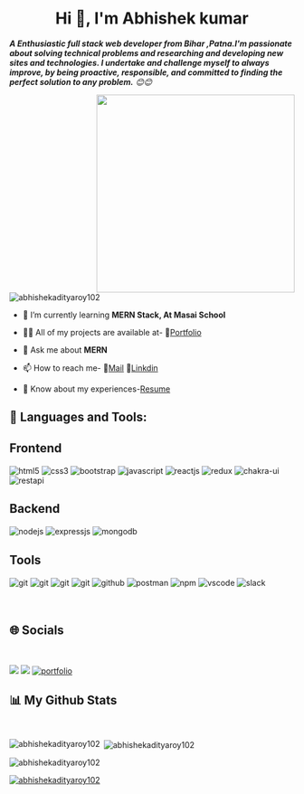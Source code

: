 <h1 align="center">Hi 👋, I'm Abhishek kumar</h1>

<em><b>A Enthusiastic full stack web developer from Bihar ,Patna.I'm passionate about solving technical problems and researching and developing new sites and technologies. I undertake and challenge myself to always improve, by being proactive, responsible, and committed to finding the perfect solution to any problem.</b> 😊😊</em>


<img src="https://www.inventateq.com/assets/python/small.gif" align="right" width="350px">
 
<p align="left"> <img src="https://komarev.com/ghpvc/?username=abhishekadityaroy102&label=Profile%20views&color=0e75b6&style=flat" alt="abhishekadityaroy102" /> </p>



- 🌱 I’m currently learning **MERN Stack, At Masai School**

- 👨‍💻 All of my projects are available at- 📑[Portfolio](https://abhishekadityaroy102.github.io/)

- 💬 Ask me about **MERN**

- 📫 How to reach me- 📧[Mail](abhishekadityaroy@gmail.com) 📌[Linkdin](https://www.linkedin.com/in/abhishek-kumar-718a20235/)

- 📄 Know about my experiences-[Resume](https://github.com/abhishekadityaroy102/resume/blob/main/Abhishek_kumar_resume%20(2).pdf)

## 🚀 Languages and Tools:
<div >
 <div ><h2>Frontend</h2>
 <img src="https://img.shields.io/badge/html5-%23E34F26.svg?style=for-the-badge&logo=html5&logoColor=white" align="center" alt="html5">
 <img src = "https://img.shields.io/badge/css3-%231572B6.svg?style=for-the-badge&logo=css3&logoColor=white" align="center" alt="css3">
 <img src="https://img.shields.io/badge/Bootstrap-563D7C?style=for-the-badge&logo=bootstrap&logoColor=white"  align="center" alt="bootstrap" />
  <img src ="https://img.shields.io/badge/javascript-%23323330.svg?style=for-the-badge&logo=javascript&logoColor=%23F7DF1E" align="center" alt="javascript">
 <img src="https://img.shields.io/badge/React-20232A?style=for-the-badge&logo=react&logoColor=61DAFB"  align="center" alt="reactjs" />
 <img src="https://img.shields.io/badge/Redux-593D88?style=for-the-badge&logo=redux&logoColor=white"  align="center" alt="redux" />
 <img src = "https://img.shields.io/badge/chakra ui-%234ED1C5.svg?style=for-the-badge&logo=chakraui&logoColor=white" align="center" alt="chakra-ui"/>
 <img src="https://img.shields.io/badge/rest api-%23000000.svg?style=for-the-badge&logo=flask&logoColor=white" align="center" alt="restapi"/>  
</div>

  <div ><h2>Backend</h2> 
<img src="https://img.shields.io/badge/Node.js-339933?style=for-the-badge&logo=nodedotjs&logoColor=white" align="center" alt="nodejs" />
<img src="https://img.shields.io/badge/Express.js-000000?style=for-the-badge&logo=express&logoColor=white" align="center" alt="expressjs"/>
<img src="https://img.shields.io/badge/MongoDB-4EA94B?style=for-the-badge&logo=mongodb&logoColor=white" align="center" alt="mongodb"/>

 </div>
  <div ><h2>Tools</h2> 
   <img src="https://img.shields.io/badge/heroku-%23430098.svg?style=for-the-badge&logo=heroku&logoColor=white" align="center" alt="git"/>
   <img src="https://img.shields.io/badge/netlify-%23000000.svg?style=for-the-badge&logo=netlify&logoColor=#00C7B7" align="center" alt="git"/>
   <img src="https://img.shields.io/badge/vercel-%23000000.svg?style=for-the-badge&logo=vercel&logoColor=whit" align="center" alt="git"/>
   <img src="https://img.shields.io/badge/Git-f44d27?style=for-the-badge&logo=git&logoColor=white"  align="center" alt="git"/>
   <img src="https://img.shields.io/badge/GitHub-100000?style=for-the-badge&logo=github&logoColor=white"  align="center" alt="github"/>
   <img src ="https://img.shields.io/badge/Postman-FF6C37?style=for-the-badge&logo=postman&logoColor=white" align="center" alt="postman">
   <img src = "https://img.shields.io/badge/NPM-%23000000.svg?style=for-the-badge&logo=npm&logoColor=white" align="center" alt="npm">
   <img src="https://img.shields.io/badge/Visual%20Studio-5C2D91.svg?style=for-the-badge&logo=visual-studio&logoColor=white"  align="center" alt="vscode"/>
   <img src="https://img.shields.io/badge/Slack-4A154B?style=for-the-badge&logo=slack&logoColor=white" align="center" alt="slack"/>
 </div>
</div>

<!----------------------------------------------------- All Skills Grid Formate --------------------------------------------------------->

<br/>
<!-- ----------------------------------------------------------------------------------<br/>
<br/>
<img src="https://user-images.githubusercontent.com/82999542/132934744-131c1891-4a4f-4e88-a64a-36720ad7470b.png" align="center">
<br />
<br />------------------------------------------------------------------------------- -->             
<br>




 <!----------------------------------------------------- Let's Connect --------------------------------------------------------->                                        
 
 
<div><h2> 🌐 Socials</h2> <div/>
<br/>
<p align="left">
<a href = "https://www.linkedin.com/in/abhishek-kumar-718a20235/" target="_blank"><img src="https://img.shields.io/badge/linkedin-%230077B5.svg?style=for-the-badge&logo=linkedin&logoColor=white"/></a>
<a href = "mailto:abhishekadityaroy@gmail.com" target="_blank"><img src="https://img.shields.io/badge/Gmail-D14836?style=for-the-badge&logo=gmail&logoColor=white"/></a>
<a href="https://abhishekadityaroy102.github.io" target="_blank"><img src="https://img.shields.io/badge/Portfolio-%23000000.svg?style=for-the-badge&logo=firefox&logoColor=#FF7139" alt="portfolio"/></a>

</p>
 
 ## 📊 My Github Stats
   <br/>  
<p><img align="left" src="https://github-readme-stats.vercel.app/api/top-langs?username=abhishekadityaroy102&show_icons=true&locale=en&layout=compact" alt="abhishekadityaroy102" /></p>

<p>&nbsp;<img align="center" src="https://github-readme-stats.vercel.app/api?username=abhishekadityaroy102&show_icons=true&locale=en" alt="abhishekadityaroy102" /></p>

<p><img align="center" src="https://github-readme-streak-stats.herokuapp.com/?user=abhishekadityaroy102&" alt="abhishekadityaroy102" /></p>

<p align="left"> <a href="https://github.com/ryo-ma/github-profile-trophy"><img src="https://github-profile-trophy.vercel.app/?username=abhishekadityaroy102" alt="abhishekadityaroy102" /></a> </p>



